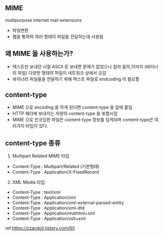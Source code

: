 ## MIME

multipurpose internet mail extensions
- 파일변환
- 웹을 통하여 여러 형태이 파일을 전달하는데 사용됨

## 왜 MIME 을 사용하는가?
- 택스트만 보내던 시절 ASCII 로 보내면 문제가 없었으나 점차 음악,이미지 (바이너리 파일) 다양한 형태의 파일이 네트워크 상에서 오감
- 바이너리 파일들을 전달하기 위해 텍스트 파일로 endcoding 이 필요함

## content-type
- MIME 으로 encoding 을 하게 된다면 content-type 을 앞에 붙임
- HTTP 헤더에 보내지는 자원의 content-type 을 포함시킴
- MIME 으로 인코딩한 파일은 content-type 정보를 담게되며 content-type은 여러가지 타입이 있다.


## content-type 종류

1. Multipart Related MIME 타입
- Content-Type : Multipart/Related (기본형태)
- Content-Type : Application/X-FixedRecord


2. XML Media 타입
- Content-Type : text/xml
- Content-Type : Application/xml
- Content-Type : Application/xml-external-parsed-entity
- Content-Type : Application/xml-dtd
- Content-Type : Application/mathtml+xml
- Content-Type : Application/xslt+xml



ref:https://zzandoli.tistory.com/60